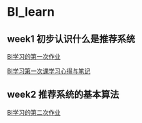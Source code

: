 # BI_learn

## week1 初步认识什么是推荐系统
[BI学习的第一次作业][1]

[BI学习第一次课学习心得与笔记][2]

[1]:https://blog.csdn.net/weixin_43849871/article/details/109520987
[2]:https://blog.csdn.net/weixin_43849871/article/details/109545353


## week2 推荐系统的基本算法
[BI学习的第二次作业][3]

[3]:https://blog.csdn.net/weixin_43849871/article/details/109554033
